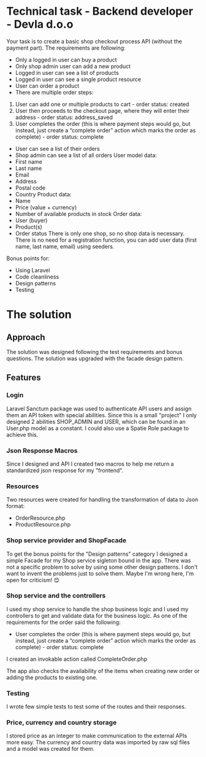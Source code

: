 # Technical task - Backend developer - Devla d.o.o
Your task is to create a basic shop checkout process API (without the payment part). The
requirements are following:
- Only a logged in user can buy a product
- Only shop admin user can add a new product
- Logged in user can see a list of products
- Logged in user can see a single product resource
- User can order a product
- There are multiple order steps:

1. User can add one or multiple products to cart - order status: created
2. User then proceeds to the checkout page, where they will enter their
   address - order status: address_saved
3. User completes the order (this is where payment steps would go, but
   instead, just create a “complete order” action which marks the order as
   complete) - order status: complete

- User can see a list of their orders
- Shop admin can see a list of all orders
  User model data:
- First name
- Last name
- Email
- Address
- Postal code
- Country
  Product data:
- Name
- Price (value + currency)
- Number of available products in stock
  Order data:
- User (buyer)
- Product(s)
- Order status
  There is only one shop, so no shop data is necessary. There is no need for a registration
  function, you can add user data (first name, last name, email) using seeders.

Bonus points for:
- Using Laravel
- Code cleanliness
- Design patterns
- Testing

# The solution

## Approach

The solution was designed following the test requirements and bonus questions. 
The solution was upgraded with the facade design pattern. 


## Features

### Login
Laravel Sanctum package was used to authenticate API users and assign them an API token with special abilities.
Since this is a small "project" I only designed 2 abilities SHOP_ADMIN and USER, which can be found 
in an User.php model as a constant. I could also use a Spatie Role package to achieve this.

### Json Response Macros
Since I designed and API I created two macros to help me return a standardized json response 
for my "frontend". 

### Resources

Two resources were created for handling the transformation of data to Json format:

- OrderResource.php
- ProductResource.php

### Shop service provider and ShopFacade
To get the bonus points for the "Design patterns" category I designed a simple Facade
for my Shop service sigleton bound in the app. There was not a specific problem to solve
by using some other design patterns. I don't want to invent the problems just to solve them.
Maybe I'm wrong here, I'm open for criticism!  😊

### Shop service and the controllers

I used my shop service to handle the shop business logic and I used my controllers
to get and validate data for the business logic.
As one of the requirements for the order said the following:
- User completes the order (this is where payment steps would go, but
instead, just create a “complete order” action which marks the order as
complete) - order status: complete

I created an invokable action called CompleteOrder.php

The app also checks the availability of the items when creating new order or adding the products to existing one.

### Testing
I wrote few simple tests to test some of the routes and their responses.

### Price, currency and country storage
I stored price as an integer to make communication to the external APIs more easy.
The currency and country data was imported by raw sql files and a model was created for them.







